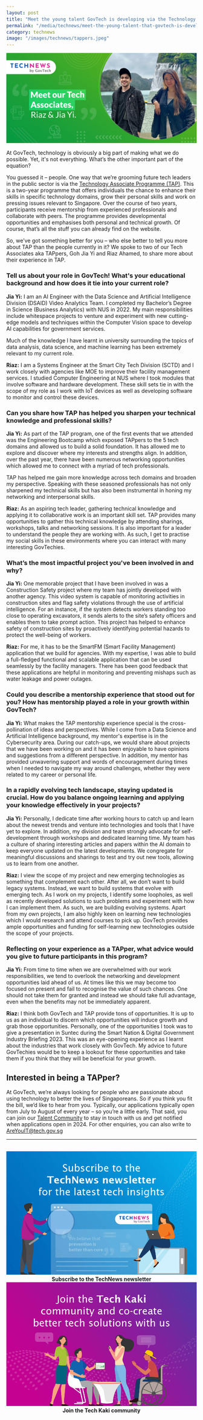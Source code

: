 ```yaml
---
layout: post
title: "Meet the young talent GovTech is developing via the Technology Associate Programme"
permalink: "/media/technews/meet-the-young-talent-that-govtech-is-developing"
category: technews
image: "/images/technews/tappers.jpeg"
---
```


![Tech associates Riaz and Jia Yi](/images/technews/tappers.jpeg)

At GovTech, technology is obviously a big part of making what we do possible. Yet, it's not everything. What’s the other important part of the equation? 

You guessed it – people. 
One way that we’re grooming future tech leaders in the public sector is via the [Technology Associate Programme (TAP)](https://www.tech.gov.sg/careers/students-and-graduates/technology-associate-programme). This is a two-year programme that offers individuals the chance to enhance their skills in specific technology domains, grow their personal skills and work on pressing issues relevant to Singapore. 
Over the course of two years, participants receive mentorship from experienced professionals and collaborate with peers. The programme provides developmental opportunities and emphasises both personal and technical growth.  Of course, that’s all the stuff you can already find on the website. 

So, we’ve got something better for you – who else better to tell you more about TAP than the people currently in it? We spoke to two of our Tech Associates aka TAPpers, Goh Jia Yi and Riaz Ahamed, to share more about their experience in TAP. 

### Tell us about your role in GovTech! What's your educational background and how does it tie into your current role?
**Jia Yi:** I am an AI Engineer with the Data Science and Artificial Intelligence Division (DSAID) Video Analytics Team. I completed my Bachelor’s Degree in Science (Business Analytics) with NUS in 2022.
My main responsibilities include whitespace projects to venture and experiment with new cutting-edge models and techniques within the Computer Vision space to develop AI capabilities for government services. 

Much of the knowledge I have learnt in university surrounding the topics of data analysis, data science, and machine learning has been extremely relevant to my current role.

**Riaz:** I am a Systems Engineer at the Smart City Tech Division (SCTD) and I work closely with agencies like MOE to improve their facility management services. I studied Computer Engineering at NUS where I took modules that involve software and hardware development. These skill sets tie in with the scope of my role as I work with IoT devices as well as developing software to monitor and control these devices.

### Can you share how TAP has helped you sharpen your technical knowledge and professional skills? 
**Jia Yi:** As part of the TAP program, one of the first events that we attended was the Engineering Bootcamp which exposed TAPpers to the 5 tech domains and allowed us to build a solid foundation. It has allowed me to explore and discover where my interests and strengths align. In addition, over the past year, there have been numerous networking opportunities which allowed me to connect with a myriad of tech professionals. 

TAP has helped me gain more knowledge across tech domains and broaden my perspective. Speaking with these seasoned professionals has not only sharpened my technical skills but has also been instrumental in honing my networking and interpersonal skills. 

**Riaz:** As an aspiring tech leader, gathering technical knowledge and applying it to collaborative work is an important skill set. TAP provides many opportunities to gather this technical knowledge by attending sharings, workshops, talks and networking sessions. It is also important for a leader to understand the people they are working with. As such, I get to practise my social skills in these environments where you can interact with many interesting GovTechies.


### What’s the most impactful project you've been involved in and why? 

**Jia Yi:** One memorable project that I have been involved in was a Construction Safety project where my team has jointly developed with another agency. This video system is capable of monitoring activities in construction sites and flag safety violations through the use of artificial intelligence. For an instance, if the system detects workers standing too close to operating excavators, it sends alerts to the site’s safety officers and enables them to take prompt action. This project has helped to enhance safety of construction sites by proactively identifying potential hazards to protect the well-being of workers.

**Riaz:** For me, it has to be the SmartFM (Smart Facility Management) application that we build for agencies.  With my expertise, I was able to build a full-fledged functional and scalable application that can be used seamlessly by the facility managers. There has been good feedback that these applications are helpful in monitoring and preventing mishaps such as water leakage and power outages. 

### Could you describe a mentorship experience that stood out for you? How has mentorship played a role in your growth within GovTech?
**Jia Yi:** What makes the TAP mentorship experience special is the cross-pollination of ideas and perspectives. While I come from a Data Science and Artificial Intelligence background, my mentor's expertise is in the Cybersecurity area. During our catch-ups, we would share about projects that we have been working on and it has been enjoyable to have opinions and suggestions from a different perspective. In addition, my mentor has provided unwavering support and words of encouragement during times when I needed to navigate my way around challenges, whether they were related to my career or personal life. 

### In a rapidly evolving tech landscape, staying updated is crucial. How do you balance ongoing learning and applying your knowledge effectively in your projects?
**Jia Yi:** Personally, I dedicate time after working hours to catch up and learn about the newest trends and venture into technologies and tools that I have yet to explore. In addition, my division and team strongly advocate for self-development through workshops and dedicated learning time. My team has a culture of sharing interesting articles and papers within the AI domain to keep everyone updated on the latest developments. We congregate for meaningful discussions and sharings to test and try out new tools, allowing us to learn from one another. 

**Riaz:** I view the scope of my project and new emerging technologies as something that complement each other. After all, we don’t want to build legacy systems. Instead, we want to build systems that evolve with emerging tech. As I work on my projects, I identify some loopholes, as well as recently developed solutions to such problems and experiment with how I can implement them. As such, we are building evolving systems. Apart from my own projects, I am also highly keen on learning new technologies which I would research and attend courses to pick up. GovTech provides ample opportunities and funding for self-learning new technologies outside the scope of your projects.

### Reflecting on your experience as a TAPper, what advice would you give to future participants in this program? 
**Jia Yi:** From time to time when we are overwhelmed with our work responsibilities, we tend to overlook the networking and development opportunities laid ahead of us. 
At times like this we may become too focused on present and fail to recognise the value of such chances. One should not take them for granted and instead we should take full advantage, even when the benefits may not be immediately apparent.

**Riaz:** I think both GovTech and TAP provide tons of opportunities. It is up to us as an individual to discern which opportunities will induce growth and grab those opportunities. Personally, one of the opportunities I took was to give a presentation in Suntec during the Smart Nation & Digital Government Industry Briefing 2023. This was an eye-opening experience as I learnt about the industries that work closely with GovTech. My advice to future GovTechies would be to keep a lookout for these opportunities and take them if you think that they will be beneficial for your growth.


## Interested in being a TAPper? 
At GovTech, we’re always looking for people who are passionate about using technology to better the lives of Singaporeans. So if you think you fit the bill, we’d like to hear from you. 
Typically, our applications typically open from July to August of every year – so you’re a little early. That said, you can join our [Talent Community](https://go.gov.sg/govtechtalentcommunity) to stay in touch with us and get notified when applications open in 2024.
For other enquiries, you can also write to AreYouIT@tech.gov.sg

---
<br>

<div class="row">
  <div class="col" style="text-align: center">
    <a href="https://go.gov.sg/tnblog-to-tnsub" target="_blank">	 	    
      <img src="/images/technews/TN_footer.png" alt="Subscribe to the TechNews newsletter" /></a>
    <figcaption><b>Subscribe to the TechNews newsletter</b></figcaption>
  </div>

  <div class="col" style="text-align: center">
    <a href="https://go.gov.sg/tnblog-to-tkcommunity" target="_blank">		  
      <img src="/images/technews/TK_footer.png" alt="Join the Tech Kaki community" /></a>
    <figcaption><b>Join the Tech Kaki community</b></figcaption>
  </div>

